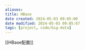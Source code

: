 ```yaml
---
aliases: 
title: HBase
date created: 2024-05-03 09:05:00
date modified: 2024-05-03 09:05:67
tags: [project, code/big-data]
---
```

[[HBase配置]]